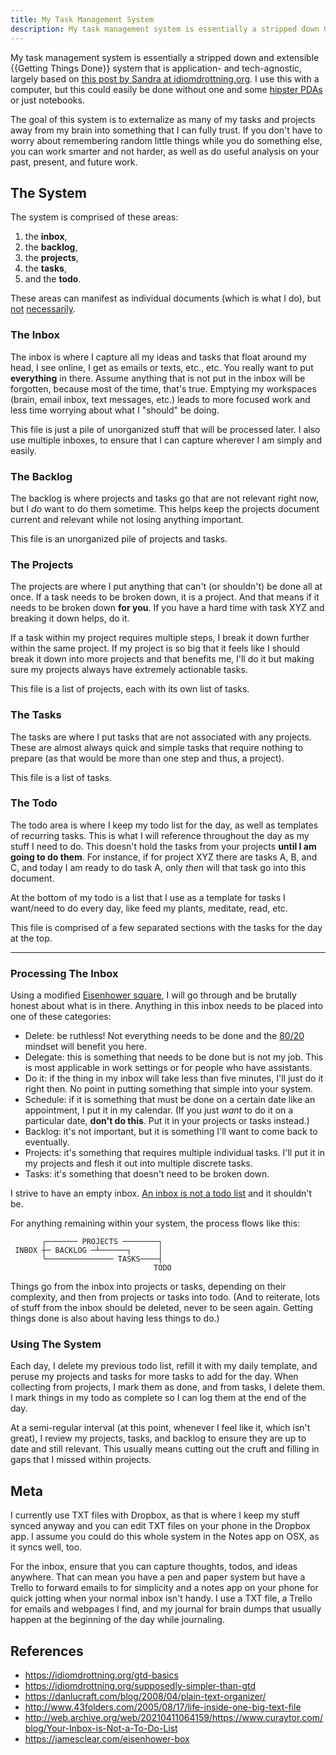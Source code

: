 ```yaml
---
title: My Task Management System
description: My task management system is essentially a stripped down Getting Things Done system that is application and tech agnostic.
---
```


My task management system is essentially a stripped down and extensible {{Getting Things Done}} system that is application- and tech-agnostic, largely based on [this post by Sandra at idiomdrottning.org](https://merveilles.town/web/statuses/107121945481166989). I use this with a computer, but this could easily be done without one and some [hipster PDAs](https://en.wikipedia.org/wiki/Hipster_PDA) or just notebooks.

The goal of this system is to externalize as many of my tasks and projects away from my brain into something that I can fully trust. If you don't have to worry about remembering random little things while you do something else, you can work smarter and not harder, as well as do useful analysis on your past, present, and future work.

## The System

The system is comprised of these areas:

1. the **inbox**,
2. the **backlog**,
3. the **projects**,
4. the **tasks**,
5. and the **todo**.

These areas can manifest as individual documents (which is what I do), but [not](https://danlucraft.com/blog/2008/04/plain-text-organizer/) [necessarily](http://www.43folders.com/2005/08/17/life-inside-one-big-text-file).

### The Inbox

The inbox is where I capture all my ideas and tasks that float around my head, I see online, I get as emails or texts, etc., etc. You really want to put **everything** in there. Assume anything that is not put in the inbox will be forgotten, because most of the time, that's true. Emptying my workspaces (brain, email inbox, text messages, etc.) leads to more focused work and less time worrying about what I "should" be doing.

This file is just a pile of unorganized stuff that will be processed later. I also use multiple inboxes, to ensure that I can capture wherever I am simply and easily.

### The Backlog

The backlog is where projects and tasks go that are not relevant right now, but I *do* want to do them sometime. This helps keep the projects document current and relevant while not losing anything important.

This file is an unorganized pile of projects and tasks.

### The Projects

The projects are where I put anything that can't (or shouldn't) be done all at once. If a task needs to be broken down, it is a project. And that means if it needs to be broken down **for you**. If you have a hard time with task XYZ and breaking it down helps, do it.

If a task within my project requires multiple steps, I break it down further within the same project. If my project is so big that it feels like I should break it down into more projects and that benefits me, I'll do it but making sure my projects always have extremely actionable tasks.

This file is a list of projects, each with its own list of tasks.

### The Tasks

The tasks are where I put tasks that are not associated with any projects. These are almost always quick and simple tasks that require nothing to prepare (as that would be more than one step and thus, a project).

This file is a list of tasks.

### The Todo

The todo area is where I keep my todo list for the day, as well as templates of recurring tasks. This is what I will reference throughout the day as my stuff I need to do. This doesn't hold the tasks from your projects **until I am going to do them**. For instance, if for project XYZ there are tasks A, B, and C, and today I am ready to do task A, only *then* will that task go into this document.

At the bottom of my todo is a list that I use as a template for tasks I want/need to do every day, like feed my plants, meditate, read, etc.

This file is comprised of a few separated sections with the tasks for the day at the top.

---

### Processing The Inbox

Using a modified [Eisenhower square](https://jamesclear.com/eisenhower-box), I will go through and be brutally honest about what is in there. Anything in this inbox needs to be placed into one of these categories:

- Delete: be ruthless! Not everything needs to be done and the [80/20](https://en.wikipedia.org/wiki/Pareto_principle) mindset will benefit you here.
- Delegate: this is something that needs to be done but is not my job. This is most applicable in work settings or for people who have assistants.
- Do it: if the thing in my inbox will take less than five minutes, I'll just do it right then. No point in putting something that simple into your system.
- Schedule: if it is something that must be done on a certain date like an appointment, I put it in my calendar. (If you just *want* to do it on a particular date, **don't do this**. Put it in your projects or tasks instead.)
- Backlog: it's not important, but it is something I'll want to come back to eventually. 
- Projects: it's something that requires multiple individual tasks. I'll put it in my projects and flesh it out into multiple discrete tasks. 
- Tasks: it's something that doesn't need to be broken down.

I strive to have an empty inbox. [An inbox is not a todo list](http://web.archive.org/web/20210411064159/https://www.curaytor.com/blog/Your-Inbox-is-Not-a-To-Do-List) and it shouldn't be.

For anything remaining within your system, the process flows like this:

```
       ┌─────── PROJECTS ────────┐
 INBOX ┼─ BACKLOG ─┴──────┐      │
       └─────────────── TASKS────┤
                                TODO
```

Things go from the inbox into projects or tasks, depending on their complexity, and then from projects or tasks into todo. (And to reiterate, lots of stuff from the inbox should be deleted, never to be seen again. Getting things done is also about having less things to do.)

### Using The System

Each day, I delete my previous todo list, refill it with my daily template, and peruse my projects and tasks for more tasks to add for the day. When collecting from projects, I mark them as done, and from tasks, I delete them. I mark things in my todo as complete so I can log them at the end of the day.

At a semi-regular interval (at this point, whenever I feel like it, which isn't great), I review my projects, tasks, and backlog to ensure they are up to date and still relevant. This usually means cutting out the cruft and filling in gaps that I missed within projects.

## Meta

I currently use TXT files with Dropbox, as that is where I keep my stuff synced anyway and you can edit TXT files on your phone in the Dropbox app. I assume you could do this whole system in the Notes app on OSX, as it syncs well, too.

For the inbox, ensure that you can capture thoughts, todos, and ideas anywhere. That can mean you have a pen and paper system but have a Trello to forward emails to for simplicity and a notes app on your phone for quick jotting when your normal inbox isn't handy. I use a TXT file, a Trello for emails and webpages I find, and my journal for brain dumps that usually happen at the beginning of the day while journaling.

## References

- https://idiomdrottning.org/gtd-basics
- https://idiomdrottning.org/supposedly-simpler-than-gtd
- https://danlucraft.com/blog/2008/04/plain-text-organizer/
- http://www.43folders.com/2005/08/17/life-inside-one-big-text-file
- http://web.archive.org/web/20210411064159/https://www.curaytor.com/blog/Your-Inbox-is-Not-a-To-Do-List
- https://jamesclear.com/eisenhower-box
